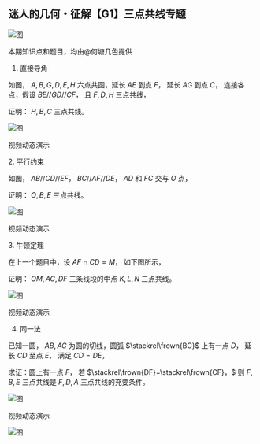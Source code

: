 ## 迷人的几何・征解【G1】三点共线专题

![图](p77-1.png)

本期知识点和题目，均由@何塘几色提供

1. 直接导角

如图， $A,B,G,D,E,H$ 六点共圆，延长 $AE$ 到点 $F，$ 延长 $AG$ 到点 $C，$ 连接各点，假设 $BE//GD//CF，$ 且 $F,D,H$ 三点共线，

证明： $H,B,C$ 三点共线。

![图](p77-2.png)

视频动态演示

2. 平行约束

如图， $AB//CD//EF，$ $BC//AF//DE，$ $AD$ 和 $FC$ 交与 $O$ 点，

证明： $O,B,E$ 三点共线。

![图](p77-3.png)

视频动态演示

3. 牛顿定理

在上一个题目中，设 $AF\cap CD=M，$ 如下图所示，

证明： $OM,AC,DF$ 三条线段的中点 $K,L,N$ 三点共线。

![图](p77-4.png)

视频动态演示

4. 同一法

已知一圆， $AB,AC$ 为圆的切线，圆弧 $\stackrel\frown{BC}$ 上有一点 $D，$ 延长 $CD$ 至点 $E，$ 满足 $CD=DE，$

求证：圆上有一点 $F，$ 若 $\stackrel\frown{DF}=\stackrel\frown{CF}，$ 则 $F,B,E$ 三点共线是 $F,D,A$ 三点共线的充要条件。

![图](p77-5.png)

视频动态演示

![图](p77-6.png)
